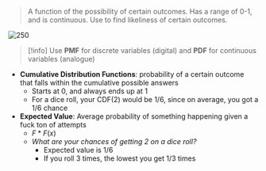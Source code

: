> A function of the possibility of certain outcomes.
> Has a range of 0-1, and is continuous. Use to find likeliness of certain outcomes.

![250](https://i.imgur.com/B7wn9Sb.png)

>[!info]
 Use **PMF** for discrete variables (digital) and **PDF** for continuous variables (analogue)

- **Cumulative Distribution Functions**: probability of a certain outcome that falls within the cumulative possible answers
	- Starts at 0, and always ends up at 1
	- For a dice roll, your CDF(2) would be 1/6, since on average, you got a 1/6 chance
- **Expected Value**: Average probability of something happening given a fuck ton of attempts
	- $F*F(x)$
	- *What are your chances of getting 2 on a dice roll?*
		- Expected value is 1/6
		- If you roll 3 times, the lowest you get 1/3 times
